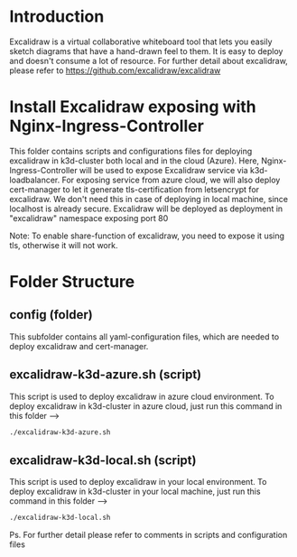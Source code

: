 # Introduction
Excalidraw is a virtual collaborative whiteboard tool that lets you easily sketch diagrams that have a hand-drawn feel to them. It is easy to deploy and doesn't consume a lot of resource. 
For further detail about excalidraw, please refer to https://github.com/excalidraw/excalidraw


# Install Excalidraw exposing with Nginx-Ingress-Controller

This folder contains scripts and configurations files for deploying excalidraw in k3d-cluster both local and in the cloud (Azure). Here, Nginx-Ingress-Controller will be used to expose Excalidraw service via k3d-loadbalancer. For exposing service from azure cloud, we will also deploy cert-manager to let it generate tls-certification from letsencrypt for excalidraw. We don't need this in case of deploying in local machine, since localhost is already secure. Excalidraw will be deployed as deployment in "excalidraw" namespace exposing port 80

Note: To enable share-function of excalidraw, you need to expose it using tls, otherwise it will not work.

# Folder Structure
## config (folder)

This subfolder contains all yaml-configuration files, which are needed to deploy excalidraw and cert-manager.

## excalidraw-k3d-azure.sh (script)

This script is used to deploy excalidraw in azure cloud environment. 
To deploy excalidraw in k3d-cluster in azure cloud, just run this command in this folder -->

```bash
./excalidraw-k3d-azure.sh
```

## excalidraw-k3d-local.sh (script)

This script is used to deploy excalidraw in your local environment.
To deploy excalidraw in k3d-cluster in your local machine, just run this command in this folder -->

```bash
./excalidraw-k3d-local.sh
```



Ps. For further detail please refer to comments in scripts and configuration files

